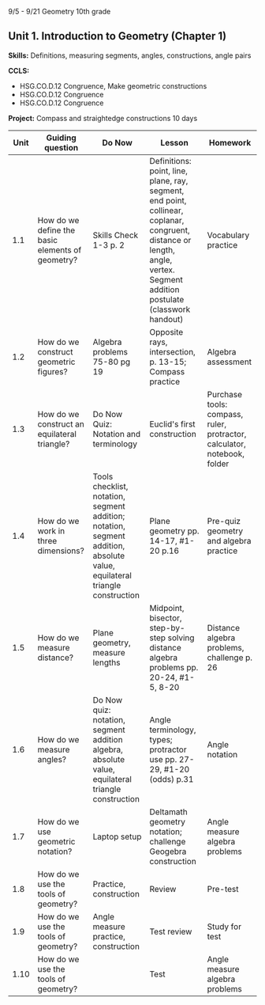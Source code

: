 


9/5 - 9/21 Geometry 10th grade
## Unit 1. Introduction to Geometry  (Chapter 1)
**Skills:** Definitions, measuring segments, angles, constructions, angle pairs

**CCLS:**
- HSG.CO.D.12 Congruence, Make geometric constructions 
- HSG.CO.D.12 Congruence
- HSG.CO.D.12 Congruence

**Project:** Compass and straightedge constructions
10 days

|Unit | Guiding question | Do Now | Lesson | Homework |
|---|---|---|---|---|
| 1.1|How do we define the basic elements of geometry?|Skills Check 1-3 p. 2|Definitions: point, line, plane, ray, segment, end point, collinear, coplanar, congruent, distance or length, angle, vertex. Segment addition postulate (classwork handout)|Vocabulary practice
1.2|How do we construct geometric figures?|Algebra problems 75-80 pg 19|Opposite rays, intersection, p. 13-15; Compass practice|Algebra assessment
1.3| How do we construct an equilateral triangle?|Do Now Quiz: Notation and terminology| Euclid's first construction|Purchase tools: compass, ruler, protractor, calculator, notebook, folder
1.4|How do we work in three dimensions?|Tools checklist, notation, segment addition; notation, segment addition, absolute value, equilateral triangle construction|Plane geometry pp. 14-17, #1-20 p.16 |Pre-quiz geometry and algebra practice
1.5|How do we measure distance?|Plane geometry, measure lengths|Midpoint, bisector, step-by-step solving distance algebra problems pp. 20-24, #1-5, 8-20|Distance algebra problems, challenge p. 26
1.6|How do we measure angles?|Do Now quiz: notation, segment addition algebra, absolute value, equilateral triangle construction|Angle terminology, types; protractor use pp. 27-29, #1-20 (odds) p.31|Angle notation
1.7| How do we use geometric notation?| Laptop setup| Deltamath geometry notation; challenge Geogebra construction |Angle measure algebra problems
1.8| How do we use the tools of geometry?| Practice, construction|Review|Pre-test
1.9| How do we use the tools of geometry?| Angle measure practice, construction|Test review| Study for test
1.10| How do we use the tools of geometry?| | Test| Angle measure algebra problems


<!--stackedit_data:
eyJoaXN0b3J5IjpbLTk5NzI0MzUxNCwxMjAxODIxNDExLDQzND
c4OTI3NiwxNTk2MTE2NTIwLC0xNzk3MjE3Nzc0LDIyMDU1NTY5
NCwtMTQ3NTMxMTIzMiwyNTM0MzU1NzJdfQ==
-->